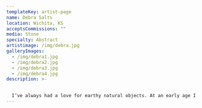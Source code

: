 ```yaml
---
templateKey: artist-page
name: Debra Salts
location: Wichita, KS
acceptsCommissions: ""
media: Stone
specialty: Abstract
artistimage: /img/debra.jpg
galleryImages:
  - /img/debra1.jpg
  - /img/debra2.jpg
  - /img/debra3.jpg
  - /img/debra4.jpg
description: >-
  

  I’ve always had a love for earthy natural objects. At an early age I would collect seashells, tree roots and stones (with minor damage to my mother’s floors). I was intrigued with the twists, lumps and depressions formed by the elements. I was at awe with the multiple colors, hardness, texture and antiquity of stones. In the late 70’s, I combined tree roots, seashells, stones and natural fibers to weave webs of pockets and curves, creating 3D forms to capture nature for homes, gardens, squirrels and birds. Today I create similar forms in stone, releasing the essence of the stone by sculpting shapes from curves, twists, holes and shadows. My favorite designs come to me while I mindlessly doodle, escaping the mundane life necessities. I was born in Holton, Kansas. I studied art at Baker University, WSU and Wichita Center for the Arts. Currently I attend stone sculpting workshops at “2 Sculpt” in Lawrence, Kansas, with instruction from well established sculptors
---
```

